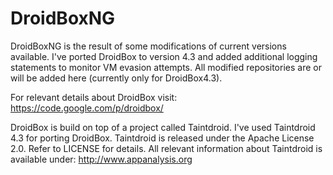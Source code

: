 # DroidBoxNG
DroidBoxNG is the result of some modifications of current versions available. I've ported DroidBox to version 4.3 and added additional logging statements to monitor VM evasion attempts. All modified repositories are or will be added here (currently only for DroidBox4.3).

For relevant details about DroidBox visit:
https://code.google.com/p/droidbox/


DroidBox is build on top of a project called Taintdroid. I've used Taintdroid 4.3 for porting DroidBox. Taintdroid is released under the Apache License 2.0. Refer to LICENSE for details. All relevant information about Taintdroid is available under:
http://www.appanalysis.org

